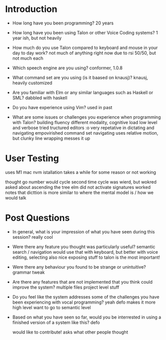 

# Introduction

- How long have you been programming?
    20 years

- How long have you been using Talon or other Voice Coding systems?
    1 year ish, but not heavily

- How much do you use Talon compared to keyboard and mouse in your day to day work?
    not much of anything right now due to rsi
    50/50, but not much each

- Which speech engine are you using?
    conformer, 1.0.8

- What command set are you using (is it baased on knausj)?
    knausj, heavily customized

- Are you familiar with Elm or any similar languages such as Haskell or SML?
    dabbled with haskell

- Do you have experience using Vim?
    used in past

- What are some issues or challenges you experience when programming with Talon?
    building fluency
    different modality, cognitive load
    low level and verbose
    tried tructured editors :o
    very repetative in dictating and navigating
    empovirished command set
    navigating
    uses relative motion, but clunky
    line wrapping messes it up

# User Testing

uses M1 mac
nvm istallation takes a while for some reason or not working

thought go number would cycle second time
cycle was wierd, but wokred
asked about ascending the tree
elm did not activate
signatures worked
notes that dicttion is more similar to where the mental model is / how we would talk


# Post Questions

- In general, what is your impression of what you have seen during this session?
    really cool

- Were there any feature you thought was particularly useful?
    semantic search / navigation
    would use that with keyboard, but better with voice
    editing, selecting also nice
    exposing stuff to talon is the most important!

- Were there any behaviour you found to be strange or unintuitive?
    grammar tweak

- Are there any features that are not implemented that you think could improve the system?
    multiple files
    project level stuff

- Do you feel like the system addresses some of the challenges you have been experiencing with vocal programming?
    yeah defo
    makes it more high level
    want to go to semantic level

- Based on what you have seen so far, would you be interrested in using a finished version of a system like this?
    defo

    would like to contribute!
    asks what other people thought
